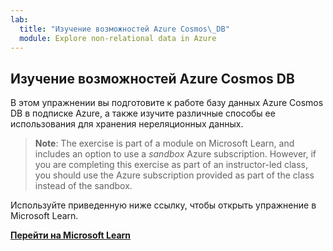 ```yaml
---
lab:
  title: "Изучение возможностей Azure Cosmos\_DB"
  module: Explore non-relational data in Azure
---
```

## <a name="explore-azure-cosmos-db"></a>Изучение возможностей Azure Cosmos DB

В этом упражнении вы подготовите к работе базу данных Azure Cosmos DB в подписке Azure, а также изучите различные способы ее использования для хранения нереляционных данных.

> <bpt id="p1">**</bpt>Note<ept id="p1">**</ept>: The exercise is part of a module on Microsoft Learn, and includes an option to use a <bpt id="p2">*</bpt>sandbox<ept id="p2">*</ept> Azure subscription. However, if you are completing this exercise as part of an instructor-led class, you should use the Azure subscription provided as part of the class instead of the sandbox.

Используйте приведенную ниже ссылку, чтобы открыть упражнение в Microsoft Learn.

**[Перейти на Microsoft Learn](https://docs.microsoft.com/learn/modules/explore-non-relational-data-stores-azure/4-exercise-explore-cosmos-db#create-a-cosmos-db-account)**
